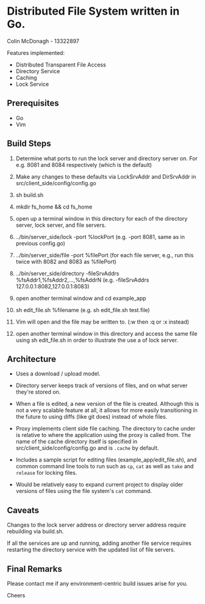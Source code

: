 # Distributed File System written in Go.

Colin McDonagh - 13322897

Features implemented:
* Distributed Transparent File Access
* Directory Service
* Caching
* Lock Service

## Prerequisites
* Go
* Vim

## Build Steps
1. Determine what ports to run the lock server and directory server on.
For e.g. 8081 and 8084 respectively (which is the default)

2. Make any changes to these defaults via LockSrvAddr and DirSrvAddr in src/client_side/config/config.go

3. sh build.sh

4. mkdir fs_home && cd fs_home

5. open up a terminal window in this directory for each of the directory server,
lock server, and file servers.

6. ../bin/server_side/lock -port %lockPort (e.g. -port 8081, same as in previous config.go)

7. ../bin/server_side/file -port %filePort (for each file server, e.g.,
  run this twice with 8082 and 8083 as %filePort)

8. ../bin/server_side/directory -fileSrvAddrs %fsAddr1,%fsAddr2,...,%fsAddrN
(e.g. -fileSrvAddrs 127.0.0.1:8082,127.0.0.1:8083)

9. open another terminal window and cd example_app

10. sh edit_file.sh %filename (e.g. sh edit_file.sh test.file)

11. Vim will open and the file may be written to. (:w then :q or :x instead)

11. open another terminal window in this directory and access the same file using sh edit_file.sh
in order to illustrate the use a of lock server.

## Architecture

* Uses a download / upload model.

* Directory server keeps track of versions of files, and on what server they're
stored on.

* When a file is edited, a new version of the file is created. Although this is
not a very scalable feature at all, it allows for more easily transitioning in the
future to using diffs (like git does) instead of whole files.

* Proxy implements client side file caching. The directory to cache under is relative
to where the application using the proxy is called from. The name of the cache directory
itself is specified in src/client_side/config/config.go and is `.cache` by default.

* Includes a sample script for editing files (example_app/edit_file.sh), and common command line tools to run such
  as `cp`, `cat` as well as `take` and `release` for locking files.

* Would be relatively easy to expand current project to display older versions of files
 using the file system's `cat` command.

## Caveats

Changes to the lock server address or directory server address require rebuilding via build.sh.

If all the services are up and running, adding another file service requires restarting
the directory service with the updated list of file servers.

## Final Remarks

Please contact me if any environment-centric build issues arise for you.

Cheers
